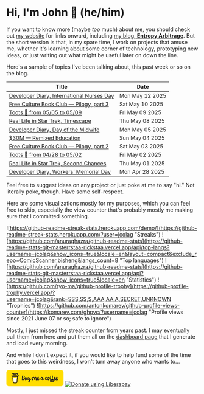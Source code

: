 # Hi, I'm John 👋 (he/him)

If you want to know more (maybe *too* much) about me, you should check out [my website](https://john.colagioia.net/) for links onward, including [my blog, **Entropy Arbitrage**](https://john.colagioia.net/blog).  But the short version is that, in my spare time, I work on projects that amuse me, whether it's learning about some corner of technology, prototyping new ideas, or just writing out what might be useful later on down the line.

Here's a sample of topics I've been talking about, this past week or so on the blog.

|Title|Date|
|-----|-------|
|[Developer Diary, International Nurses Day](https://john.colagioia.net/blog/2025/05/12/nurses.html)|Mon May 12 2025|
|[Free Culture Book Club — Pilogy, part 3](https://john.colagioia.net/blog/2025/05/10/pilogy-3.html)|Sat May 10 2025|
|[Toots 🦣 from 05/05 to 05/09](https://john.colagioia.net/blog/2025/05/09/week.html)|Fri May 09 2025|
|[Real Life in Star Trek, Timescape](https://john.colagioia.net/blog/2025/05/08/timescape.html)|Thu May 08 2025|
|[Developer Diary, Day of the Midwife](https://john.colagioia.net/blog/2025/05/05/midwives.html)|Mon May 05 2025|
|[$30M — Remixed Education](https://john.colagioia.net/blog/2025/05/04/30m-free-education.html)|Sun May 04 2025|
|[Free Culture Book Club — Pilogy, part 2](https://john.colagioia.net/blog/2025/05/03/pilogy-2.html)|Sat May 03 2025|
|[Toots 🦣 from 04/28 to 05/02](https://john.colagioia.net/blog/2025/05/02/week.html)|Fri May 02 2025|
|[Real Life in Star Trek, Second Chances](https://john.colagioia.net/blog/2025/05/01/second-chances.html)|Thu May 01 2025|
|[Developer Diary, Workers’ Memorial Day](https://john.colagioia.net/blog/2025/04/28/workers-memorial.html)|Mon Apr 28 2025|

Feel free to suggest ideas on any project or just poke at me to say "hi." Not literally poke, though. Have some self-respect.

Here are some visualizations mostly for my purposes, which you can feel free to skip, especially the view counter that's probably mostly me making sure that I committed something.

![https://github-readme-streak-stats.herokuapp.com/demo/](https://github-readme-streak-stats.herokuapp.com/?user=jcolag "Streaks")
![https://github.com/anuraghazra/github-readme-stats](https://github-readme-stats-git-masterrstaa-rickstaa.vercel.app/api/top-langs?username=jcolag&show_icons=true&locale=en&layout=compact&exclude_repo=ComicScanner,bisheng&langs_count=8 "Top languages")
![https://github.com/anuraghazra/github-readme-stats](https://github-readme-stats-git-masterrstaa-rickstaa.vercel.app/api?username=jcolag&show_icons=true&locale=en "Statistics")
![https://github.com/ryo-ma/github-profile-trophy](https://github-profile-trophy.vercel.app/?username=jcolag&rank=SSS,SS,S,AAA,AA,A,SECRET,UNKNOWN "Trophies")
![https://github.com/antonkomarev/github-profile-views-counter](https://komarev.com/ghpvc/?username=jcolag "Profile views since 2021 June 07 or so; safe to ignore")

Mostly, I just missed the streak counter from years past.  I may eventually pull them from here and put them all on the [dashboard page](https://github.com/jcolag/dash) that I generate and load every morning.

And while I don't expect it, if you would like to help fund some of the time that goes to this weirdness, I won't turn away anyone who wants to...

[<img src="images/default-yellow.png" alt="Buy Me a Coffee" width="150px"/>](https://www.buymeacoffee.com/jcolag)
<a href="https://liberapay.com/jcolag/donate"><img alt="Donate using Liberapay" src="https://liberapay.com/assets/widgets/donate.svg"></a>
